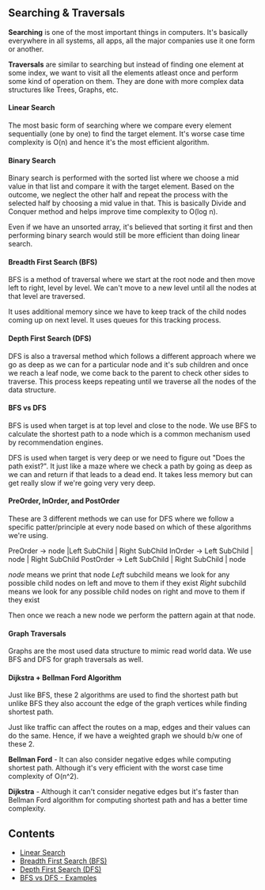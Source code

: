 ## Searching & Traversals

**Searching** is one of the most important things in computers. It's basically everywhere in all systems, all apps, all the major companies use it one form or another.

**Traversals** are similar to searching but instead of finding one element at some index, we want to visit all the elements atleast once and perform some kind of operation on them. They are done with more complex data structures like Trees, Graphs, etc.

#### Linear Search

The most basic form of searching where we compare every element sequentially (one by one) to find the target element. It's worse case time complexity is O(n) and hence it's the most efficient algorithm.

#### Binary Search

Binary search is performed with the sorted list where we choose a mid value in that list and compare it with the target element. Based on the outcome, we neglect the other half and repeat the process with the selected half by choosing a mid value in that.
This is basically Divide and Conquer method and helps improve time complexity to O(log n).

Even if we have an unsorted array, it's believed that sorting it first and then performing binary search would still be more efficient than doing linear search.

#### Breadth First Search (BFS)

BFS is a method of traversal where we start at the root node and then move left to right, level by level. We can't move to a new level until all the nodes at that level are traversed.

It uses additional memory since we have to keep track of the child nodes coming up on next level. It uses queues for this tracking process.

#### Depth First Search (DFS)

DFS is also a traversal method which follows a different approach where we go as deep as we can for a particular node and it's sub children and once we reach a leaf node, we come back to the parent to check other sides to traverse. This process keeps repeating until we traverse all the nodes of the data structure.

#### BFS vs DFS

BFS is used when target is at top level and close to the node. We use BFS to calculate the shortest path to a node which is a common mechanism used by recommendation engines.

DFS is used when target is very deep or we need to figure out "Does the path exist?". It just like a maze where we check a path by going as deep as we can and return if that leads to a dead end. It takes less memory but can get really slow if we're going very very deep.

#### PreOrder, InOrder, and PostOrder

These are 3 different methods we can use for DFS where we follow a specific patter/principle at every node based on which of these algorithms we're using.

PreOrder -> node |Left SubChild | Right SubChild
InOrder -> Left SubChild | node | Right SubChild
PostOrder -> Left SubChild | Right SubChild | node

_node_ means we print that node
_Left_ subchild means we look for any possible child nodes on left and move to them if they exist
_Right_ subchild means we look for any possible child nodes on right and move to them if they exist

Then once we reach a new node we perform the pattern again at that node.

#### Graph Traversals

Graphs are the most used data structure to mimic read world data. We use BFS and DFS for graph traversals as well.

#### Dijkstra + Bellman Ford Algorithm

Just like BFS, these 2 algorithms are used to find the shortest path but unlike BFS they also account the edge of the graph vertices while finding shortest path.

Just like traffic can affect the routes on a map, edges and their values can do the same. Hence, if we have a weighted graph we should b/w one of these 2.

**Bellman Ford** - It can also consider negative edges while computing shortest path. Although it's very efficient with the worst case time complexity of O(n^2).

**Dijkstra** - Although it can't consider negative edges but it's faster than Bellman Ford algorithm for computing shortest path and has a better time complexity.

## Contents

- [Linear Search](linear-search.js)
- [Breadth First Search (BFS)](BFS.js)
- [Depth First Search (DFS)](DFS.js)
- [BFS vs DFS - Examples](BFS-vs-DFS.js)
